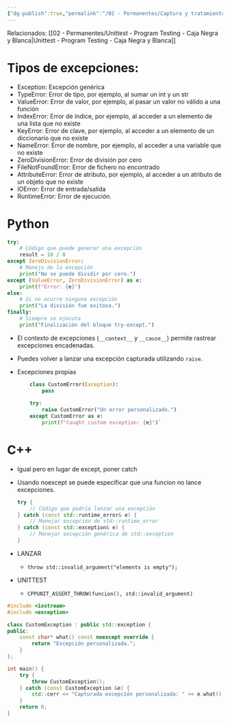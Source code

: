 ```yaml
---
{"dg-publish":true,"permalink":"/02 - Permanentes/Captura y tratamiento de excepciones/","title":"Captura y tratamiento de excepciones","noteIcon":""}
---
```


Relacionados:
[[02 - Permanentes/Unittest - Program Testing - Caja Negra y Blanca\|Unittest - Program Testing - Caja Negra y Blanca]]

# Tipos de excepciones:

- Exception: Excepción genérica
- TypeError: Error de tipo, por ejemplo, al sumar un int y un str
- ValueError: Error de valor, por ejemplo, al pasar un valor no válido a una función
- IndexError: Error de índice, por ejemplo, al acceder a un elemento de una lista que no existe
- KeyError: Error de clave, por ejemplo, al acceder a un elemento de un diccionario que no existe
- NameError: Error de nombre, por ejemplo, al acceder a una variable que no existe
- ZeroDivisionError: Error de división por cero
- FileNotFoundError: Error de fichero no encontrado
- AttributeError: Error de atributo, por ejemplo, al acceder a un atributo de un objeto que no existe
- IOError: Error de entrada/salida
- RuntimeError: Error de ejecución.

# Python

```python
try:
    # Código que puede generar una excepción
    result = 10 / 0
except ZeroDivisionError:
    # Manejo de la excepción
    print("No se puede dividir por cero.")
except (ValueError, ZeroDivisionError) as e:
	print(f"Error: {e}")
else:
    # Si no ocurre ninguna excepción
    print("La división fue exitosa.")
finally:
    # Siempre se ejecuta
    print("Finalización del bloque try-except.")
```

- El contexto de excepciones (`__context__` y `__cause__`) permite rastrear excepciones encadenadas.

- Puedes volver a lanzar una excepción capturada utilizando `raise`.

- Excepciones propias
	```python
		class CustomError(Exception):
		    pass
		
		try:     
			raise CustomError("Un error personalizado.")
		except CustomError as e:     
			print(f"Caught custom exception: {e}")`
	```

# C++

- Igual pero en lugar de except, poner catch
- Usando noexcept se puede especificar que una funcion no lance excepciones.

	```c++
	try {
	    // Código que podría lanzar una excepción
	} catch (const std::runtime_error& e) {
	    // Manejar excepción de std::runtime_error
	} catch (const std::exception& e) {
	    // Manejar excepción genérica de std::exception
	}
	
	```

- LANZAR
	- `throw std::invalid_argument("elements is empty");`

- UNITTEST
	- `CPPUNIT_ASSERT_THROW(funcion(), std::invalid_argument)`

```cpp
#include <iostream>
#include <exception>

class CustomException : public std::exception {
public:
    const char* what() const noexcept override {
        return "Excepción personalizada.";
    }
};

int main() {
    try {
        throw CustomException();
    } catch (const CustomException &e) {
        std::cerr << "Capturada excepción personalizada: " << e.what() << std::endl;
    }
    return 0;
}

```
